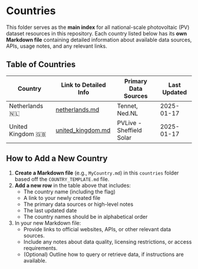 # Countries

This folder serves as the **main index** for all national-scale photovoltaic (PV) dataset resources in this repository. Each country listed below has its **own Markdown file** containing detailed information about available data sources, APIs, usage notes, and any relevant links.

## Table of Countries

| Country    | Link to Detailed Info         | Primary Data Sources               | Last Updated |
|------------|-------------------------------|------------------------------------|-------------|
| Netherlands 🇳🇱     | [netherlands.md](netherlands.md)             | Tennet, Ned.NL                         | 2025-01-17  |
| United Kingdom 🇬🇧| [united_kingdom.md](united_kingdom.md)     | PVLive - Sheffield Solar           | 2025-01-17  |


## How to Add a New Country

1. **Create a Markdown file** (e.g., `MyCountry.md`) in this `countries` folder based off the `COUNTRY_TEMPLATE.md` file.  
2. **Add a new row** in the table above that includes:  
   - The country name (including the flag) 
   - A link to your newly created file  
   - The primary data sources or high-level notes  
   - The last updated date
   - The country names should be in alphabetical order
3. In your new Markdown file:  
   - Provide links to official websites, APIs, or other relevant data sources.  
   - Include any notes about data quality, licensing restrictions, or access requirements.  
   - (Optional) Outline how to query or retrieve data, if instructions are available.
